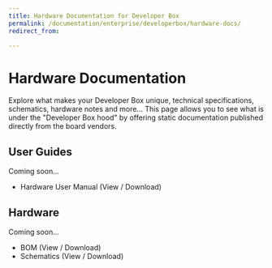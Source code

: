 ```yaml
---
title: Hardware Documentation for Developer Box
permalink: /documentation/enterprise/developerbox/hardware-docs/
redirect_from:

---
```

# Hardware Documentation

Explore what makes your Developer Box unique, technical specifications, schematics, hardware notes and more... This page allows you to see what is under the "Developer Box hood" by offering static documentation published directly from the board vendors.

## User Guides

Coming soon...

- Hardware User Manual (View / Download)

## Hardware

Coming soon...

- BOM (View / Download)
- Schematics (View / Download)

